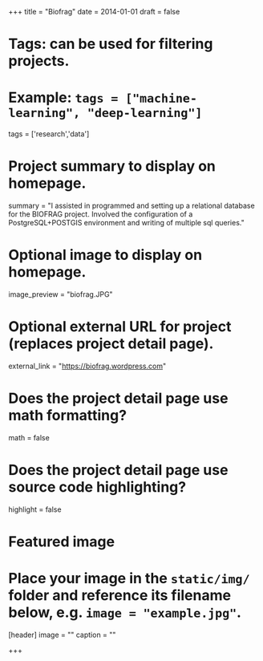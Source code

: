 +++
title = "Biofrag"
date = 2014-01-01
draft = false

# Tags: can be used for filtering projects.
# Example: `tags = ["machine-learning", "deep-learning"]`
tags = ['research','data']

# Project summary to display on homepage.
summary = "I assisted in programmed and setting up a relational database for the BIOFRAG project. Involved the configuration of a PostgreSQL+POSTGIS environment and writing of multiple sql queries."

# Optional image to display on homepage.
image_preview = "biofrag.JPG"

# Optional external URL for project (replaces project detail page).
external_link = "https://biofrag.wordpress.com"

# Does the project detail page use math formatting?
math = false

# Does the project detail page use source code highlighting?
highlight = false

# Featured image
# Place your image in the `static/img/` folder and reference its filename below, e.g. `image = "example.jpg"`.
[header]
image = ""
caption = ""

+++

